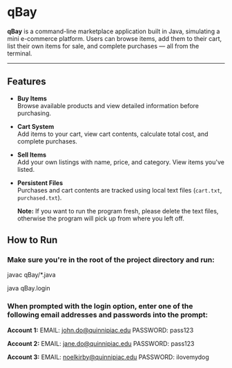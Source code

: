 # qBay 

**qBay** is a command-line marketplace application built in Java, simulating a mini e-commerce platform. Users can browse items, add them to their cart, list their own items for sale, and complete purchases — all from the terminal.

---

## Features

- **Buy Items**  
  Browse available products and view detailed information before purchasing.

- **Cart System**  
  Add items to your cart, view cart contents, calculate total cost, and complete purchases.

- **Sell Items**  
  Add your own listings with name, price, and category. View items you've listed.

- **Persistent Files**  
  Purchases and cart contents are tracked using local text files (`cart.txt`, `purchased.txt`).
  
  **Note:** If you want to run the program fresh, please delete the text files, otherwise the program will pick up from where you left off.


## How to Run

### Make sure you're in the root of the project directory and run:

javac qBay/*.java

java qBay.login

### When prompted with the **login** option, enter one of the following email addresses and passwords into the prompt:

**Account 1:** EMAIL: john.do@quinnipiac.edu PASSWORD: pass123

**Account 2:** EMAIL: jane.do@quinnipiac.edu PASSWORD: pass123

**Account 3:** EMAIL: noelkirby@quinnipiac.edu PASSWORD: ilovemydog
